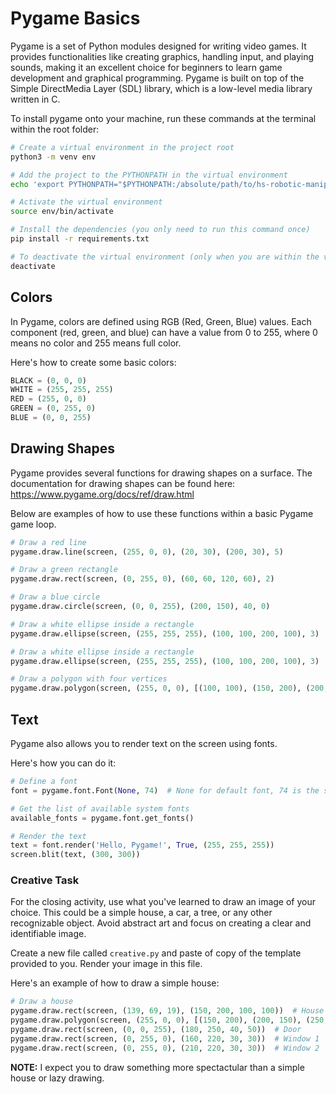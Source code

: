 # Pygame Basics

Pygame is a set of Python modules designed for writing video games. It provides functionalities like creating graphics, handling input, and playing sounds, making it an excellent choice for beginners to learn game development and graphical programming. Pygame is built on top of the Simple DirectMedia Layer (SDL) library, which is a low-level media library written in C.

To install pygame onto your machine, run these commands at the terminal within the root folder:

```bash
# Create a virtual environment in the project root
python3 -m venv env

# Add the project to the PYTHONPATH in the virtual environment
echo 'export PYTHONPATH="$PYTHONPATH:/absolute/path/to/hs-robotic-manipulation-course"' >> env/bin/activate

# Activate the virtual environment
source env/bin/activate

# Install the dependencies (you only need to run this command once)
pip install -r requirements.txt

# To deactivate the virtual environment (only when you are within the virtual environment)
deactivate
```

## Colors

In Pygame, colors are defined using RGB (Red, Green, Blue) values. Each component (red, green, and blue) can have a value from 0 to 255, where 0 means no color and 255 
means full color. 

Here's how to create some basic colors:

```python
BLACK = (0, 0, 0)
WHITE = (255, 255, 255)
RED = (255, 0, 0)
GREEN = (0, 255, 0)
BLUE = (0, 0, 255)
```

## Drawing Shapes

Pygame provides several functions for drawing shapes on a surface. The documentation for drawing shapes can be found here: https://www.pygame.org/docs/ref/draw.html

Below are examples of how to use these functions within a basic Pygame game loop.

```python
# Draw a red line
pygame.draw.line(screen, (255, 0, 0), (20, 30), (200, 30), 5)

# Draw a green rectangle
pygame.draw.rect(screen, (0, 255, 0), (60, 60, 120, 60), 2)

# Draw a blue circle
pygame.draw.circle(screen, (0, 0, 255), (200, 150), 40, 0)

# Draw a white ellipse inside a rectangle
pygame.draw.ellipse(screen, (255, 255, 255), (100, 100, 200, 100), 3)

# Draw a white ellipse inside a rectangle
pygame.draw.ellipse(screen, (255, 255, 255), (100, 100, 200, 100), 3)

# Draw a polygon with four vertices
pygame.draw.polygon(screen, (255, 0, 0), [(100, 100), (150, 200), (200, 100), (250, 200)], 0)

```

## Text

Pygame also allows you to render text on the screen using fonts. 

Here's how you can do it:

```python
# Define a font
font = pygame.font.Font(None, 74)  # None for default font, 74 is the size

# Get the list of available system fonts
available_fonts = pygame.font.get_fonts()

# Render the text
text = font.render('Hello, Pygame!', True, (255, 255, 255))
screen.blit(text, (300, 300))
```

### Creative Task

For the closing activity, use what you've learned to draw an image of your choice. This could be a simple house, a car, a tree, 
or any other recognizable object. Avoid abstract art and focus on creating a clear and identifiable image. 

Create a new file called `creative.py` and paste of copy of the template provided to you. Render your image in this file.

Here's an example of how to draw a simple house:

```python
# Draw a house
pygame.draw.rect(screen, (139, 69, 19), (150, 200, 100, 100))  # House base
pygame.draw.polygon(screen, (255, 0, 0), [(150, 200), (200, 150), (250, 200)])  # Roof
pygame.draw.rect(screen, (0, 0, 255), (180, 250, 40, 50))  # Door
pygame.draw.rect(screen, (0, 255, 0), (160, 220, 30, 30))  # Window 1
pygame.draw.rect(screen, (0, 255, 0), (210, 220, 30, 30))  # Window 2
```

**NOTE:** I expect you to draw something more spectactular than a simple house or lazy drawing.
